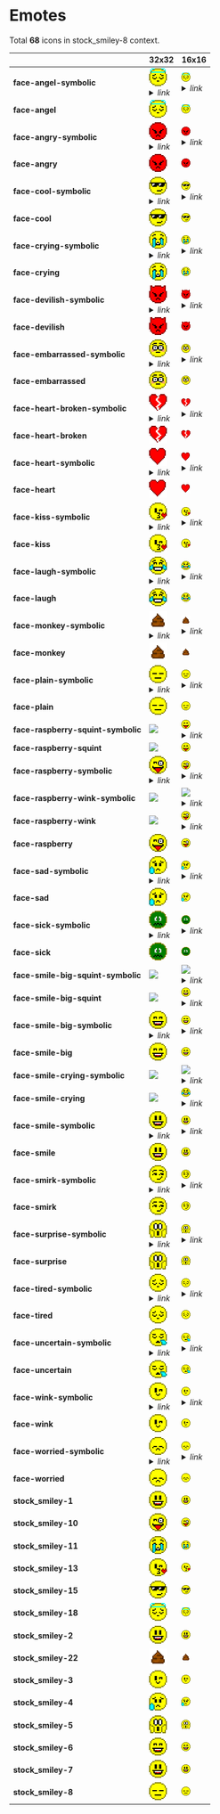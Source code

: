# Emotes

Total **68** icons in stock_smiley-8 context.

| |**32x32**|**16x16**|
|-|-|-|
|**face-angel-symbolic**|![](32/face-angel.png)<details><summary>*link*</summary>*face-angel.png*</details>|![](16/face-angel.png)<details><summary>*link*</summary>*face-angel.png*</details>|
|**face-angel**|![](32/face-angel.png)|![](16/face-angel.png)|
|**face-angry-symbolic**|![](32/face-angry.png)<details><summary>*link*</summary>*face-angry.png*</details>|![](16/face-angry.png)<details><summary>*link*</summary>*face-angry.png*</details>|
|**face-angry**|![](32/face-angry.png)|![](16/face-angry.png)|
|**face-cool-symbolic**|![](32/face-cool.png)<details><summary>*link*</summary>*face-cool.png*</details>|![](16/face-cool.png)<details><summary>*link*</summary>*face-cool.png*</details>|
|**face-cool**|![](32/face-cool.png)|![](16/face-cool.png)|
|**face-crying-symbolic**|![](32/face-crying.png)<details><summary>*link*</summary>*face-crying.png*</details>|![](16/face-crying.png)<details><summary>*link*</summary>*face-crying.png*</details>|
|**face-crying**|![](32/face-crying.png)|![](16/face-crying.png)|
|**face-devilish-symbolic**|![](32/face-devilish.png)<details><summary>*link*</summary>*face-devilish.png*</details>|![](16/face-devilish.png)<details><summary>*link*</summary>*face-devilish.png*</details>|
|**face-devilish**|![](32/face-devilish.png)|![](16/face-devilish.png)|
|**face-embarrassed-symbolic**|![](32/face-embarrassed.png)<details><summary>*link*</summary>*face-embarrassed.png*</details>|![](16/face-embarrassed.png)<details><summary>*link*</summary>*face-embarrassed.png*</details>|
|**face-embarrassed**|![](32/face-embarrassed.png)|![](16/face-embarrassed.png)|
|**face-heart-broken-symbolic**|![](32/face-heart-broken.png)<details><summary>*link*</summary>*face-heart-broken.png*</details>|![](16/face-heart-broken.png)<details><summary>*link*</summary>*face-heart-broken.png*</details>|
|**face-heart-broken**|![](32/face-heart-broken.png)|![](16/face-heart-broken.png)|
|**face-heart-symbolic**|![](32/face-heart.png)<details><summary>*link*</summary>*face-heart.png*</details>|![](16/face-heart.png)<details><summary>*link*</summary>*face-heart.png*</details>|
|**face-heart**|![](32/face-heart.png)|![](16/face-heart.png)|
|**face-kiss-symbolic**|![](32/face-kiss.png)<details><summary>*link*</summary>*face-kiss.png*</details>|![](16/face-kiss.png)<details><summary>*link*</summary>*face-kiss.png*</details>|
|**face-kiss**|![](32/face-kiss.png)|![](16/face-kiss.png)|
|**face-laugh-symbolic**|![](32/face-laugh.png)<details><summary>*link*</summary>*face-laugh.png*</details>|![](16/face-laugh.png)<details><summary>*link*</summary>*face-laugh.png*</details>|
|**face-laugh**|![](32/face-laugh.png)|![](16/face-laugh.png)|
|**face-monkey-symbolic**|![](32/face-monkey.png)<details><summary>*link*</summary>*face-monkey.png*</details>|![](16/face-monkey.png)<details><summary>*link*</summary>*face-monkey.png*</details>|
|**face-monkey**|![](32/face-monkey.png)|![](16/face-monkey.png)|
|**face-plain-symbolic**|![](32/face-plain.png)<details><summary>*link*</summary>*face-plain.png*</details>|![](16/face-plain.png)<details><summary>*link*</summary>*face-plain.png*</details>|
|**face-plain**|![](32/face-plain.png)|![](16/face-plain.png)|
|**face-raspberry-squint-symbolic**|![](32/face-raspberry-squint-symbolic.png)|![](16/face-raspberry-squint.png)<details><summary>*link*</summary>*face-raspberry-squint.png*</details>|
|**face-raspberry-squint**|![](32/face-raspberry-squint.png)|![](16/face-raspberry-squint.png)|
|**face-raspberry-symbolic**|![](32/face-raspberry.png)<details><summary>*link*</summary>*face-raspberry.png*</details>|![](16/face-raspberry.png)<details><summary>*link*</summary>*face-raspberry.png*</details>|
|**face-raspberry-wink-symbolic**|![](32/face-raspberry-wink-symbolic.png)|![](16/face-raspberry-wink.png)<details><summary>*link*</summary>*face-raspberry-wink.png*</details>|
|**face-raspberry-wink**|![](32/face-raspberry-wink.png)|![](16/face-raspberry.png)<details><summary>*link*</summary>*face-raspberry.png*</details>|
|**face-raspberry**|![](32/face-raspberry.png)|![](16/face-raspberry.png)|
|**face-sad-symbolic**|![](32/face-sad.png)<details><summary>*link*</summary>*face-sad.png*</details>|![](16/face-sad.png)<details><summary>*link*</summary>*face-sad.png*</details>|
|**face-sad**|![](32/face-sad.png)|![](16/face-sad.png)|
|**face-sick-symbolic**|![](32/face-sick.png)<details><summary>*link*</summary>*face-sick.png*</details>|![](16/face-sick.png)<details><summary>*link*</summary>*face-sick.png*</details>|
|**face-sick**|![](32/face-sick.png)|![](16/face-sick.png)|
|**face-smile-big-squint-symbolic**|![](32/face-smile-big-squint-symbolic.png)|![](16/face-smile-big-squint.png)<details><summary>*link*</summary>*face-smile-big-squint.png*</details>|
|**face-smile-big-squint**|![](32/face-smile-big-squint.png)|![](16/face-smile-big.png)<details><summary>*link*</summary>*face-smile-big.png*</details>|
|**face-smile-big-symbolic**|![](32/face-smile-big.png)<details><summary>*link*</summary>*face-smile-big.png*</details>|![](16/face-smile-big.png)<details><summary>*link*</summary>*face-smile-big.png*</details>|
|**face-smile-big**|![](32/face-smile-big.png)|![](16/face-smile-big.png)|
|**face-smile-crying-symbolic**|![](32/face-smile-crying-symbolic.png)|![](16/face-smile-crying.png)<details><summary>*link*</summary>*face-smile-crying.png*</details>|
|**face-smile-crying**|![](32/face-smile-crying.png)|![](16/face-laugh.png)<details><summary>*link*</summary>*face-laugh.png*</details>|
|**face-smile-symbolic**|![](32/face-smile.png)<details><summary>*link*</summary>*face-smile.png*</details>|![](16/face-smile.png)<details><summary>*link*</summary>*face-smile.png*</details>|
|**face-smile**|![](32/face-smile.png)|![](16/face-smile.png)|
|**face-smirk-symbolic**|![](32/face-smirk.png)<details><summary>*link*</summary>*face-smirk.png*</details>|![](16/face-smirk.png)<details><summary>*link*</summary>*face-smirk.png*</details>|
|**face-smirk**|![](32/face-smirk.png)|![](16/face-smirk.png)|
|**face-surprise-symbolic**|![](32/face-surprise.png)<details><summary>*link*</summary>*face-surprise.png*</details>|![](16/face-surprise.png)<details><summary>*link*</summary>*face-surprise.png*</details>|
|**face-surprise**|![](32/face-surprise.png)|![](16/face-surprise.png)|
|**face-tired-symbolic**|![](32/face-tired.png)<details><summary>*link*</summary>*face-tired.png*</details>|![](16/face-tired.png)<details><summary>*link*</summary>*face-tired.png*</details>|
|**face-tired**|![](32/face-tired.png)|![](16/face-tired.png)|
|**face-uncertain-symbolic**|![](32/face-uncertain.png)<details><summary>*link*</summary>*face-uncertain.png*</details>|![](16/face-uncertain.png)<details><summary>*link*</summary>*face-uncertain.png*</details>|
|**face-uncertain**|![](32/face-uncertain.png)|![](16/face-uncertain.png)|
|**face-wink-symbolic**|![](32/face-wink.png)<details><summary>*link*</summary>*face-wink.png*</details>|![](16/face-wink.png)<details><summary>*link*</summary>*face-wink.png*</details>|
|**face-wink**|![](32/face-wink.png)|![](16/face-wink.png)|
|**face-worried-symbolic**|![](32/face-worried.png)<details><summary>*link*</summary>*face-worried.png*</details>|![](16/face-worried.png)<details><summary>*link*</summary>*face-worried.png*</details>|
|**face-worried**|![](32/face-worried.png)|![](16/face-worried.png)|
|**stock_smiley-1**|![](32/stock_smiley-1.png)|![](16/stock_smiley-1.png)|
|**stock_smiley-10**|![](32/stock_smiley-10.png)|![](16/stock_smiley-10.png)|
|**stock_smiley-11**|![](32/stock_smiley-11.png)|![](16/stock_smiley-11.png)|
|**stock_smiley-13**|![](32/stock_smiley-13.png)|![](16/stock_smiley-13.png)|
|**stock_smiley-15**|![](32/stock_smiley-15.png)|![](16/stock_smiley-15.png)|
|**stock_smiley-18**|![](32/stock_smiley-18.png)|![](16/stock_smiley-18.png)|
|**stock_smiley-2**|![](32/stock_smiley-2.png)|![](16/stock_smiley-2.png)|
|**stock_smiley-22**|![](32/stock_smiley-22.png)|![](16/stock_smiley-22.png)|
|**stock_smiley-3**|![](32/stock_smiley-3.png)|![](16/stock_smiley-3.png)|
|**stock_smiley-4**|![](32/stock_smiley-4.png)|![](16/stock_smiley-4.png)|
|**stock_smiley-5**|![](32/stock_smiley-5.png)|![](16/stock_smiley-5.png)|
|**stock_smiley-6**|![](32/stock_smiley-6.png)|![](16/stock_smiley-6.png)|
|**stock_smiley-7**|![](32/stock_smiley-7.png)|![](16/stock_smiley-7.png)|
|**stock_smiley-8**|![](32/stock_smiley-8.png)|![](16/stock_smiley-8.png)|
